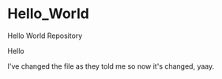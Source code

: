 # Hello_World
Hello World Repository

Hello

I've changed the file as they told me so now it's changed, yaay.
